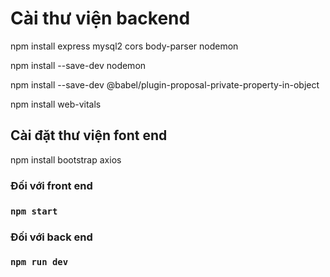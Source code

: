 # Cài thư viện backend

npm install express mysql2 cors body-parser nodemon

npm install --save-dev nodemon

npm install --save-dev @babel/plugin-proposal-private-property-in-object

npm install web-vitals


## Cài đặt thư viện font end
npm install bootstrap axios

### Đối với front end

### `npm start`
### Đối với back end
### `npm run dev`

